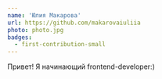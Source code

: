 ```yaml
---
name: 'Юлия Макарова'
url: https://github.com/makarovaiuliia
photo: photo.jpg
badges:
  - first-contribution-small
---
```


Привет! Я начинающий frontend-developer:) 
